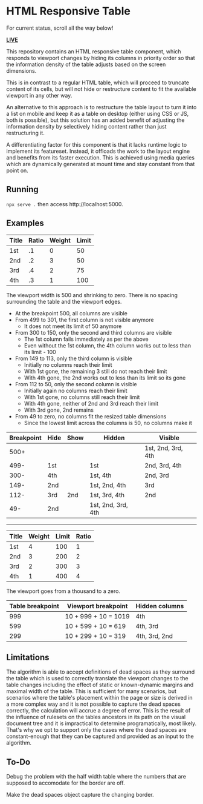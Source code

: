 # HTML Responsive Table

For current status, scroll all the way below!

[**LIVE**](https://tomashubelbauer.github.io/html-responsive-table/)

This repository contains an HTML responsive table component, which responds
to viewport changes by hiding its columns in priority order so that the
information density of the table adjusts based on the screen dimensions.

This is in contrast to a regular HTML table, which will proceed to truncate
content of its cells, but will not hide or restructure content to fit the
available viewport in any other way.

An alternative to this approach is to restructure the table layout to turn
it into a list on mobile and keep it as a table on desktop (either using
CSS or JS, both is possible), but this solution has an added benefit of
adjusting the information density by selectively hiding content rather than
just restructuring it.

A differentiating factor for this component is that it lacks runtime logic
to implement its featureset. Instead, it offloads the work to the layout
engine and benefits from its faster execution. This is achieved using media
queries which are dynamically generated at mount time and stay constant from
that point on.

## Running

`npx serve .` then access http://localhost:5000.

## Examples

| Title | Ratio | Weight | Limit |
| ----- | ----- | ------ | ----- |
| 1st   | .1    | 0      | 50    |
| 2nd   | .2    | 3      | 50    |
| 3rd   | .4    | 2      | 75    |
| 4th   | .3    | 1      | 100   |

The viewport width is 500 and shrinking to zero. There is no spacing surrounding
the table and the viewport edges.

- At the breakpoint 500, all columns are visible
- From 499 to 301, the first column is not visible anymore
  - It does not meet its limit of 50 anymore
- From 300 to 150, only the second and third columns are visible
  - The 1st column fails immediately as per the above
  - Even without the 1st column, the 4th column works out to less than its limit - 100
- From 149 to 113, only the third column is visible
  - Initially no columns reach their limit
  - With 1st gone, the remaining 3 still do not reach their limit
  - With 4th gone, the 2nd works out to less than its limit so its gone
- From 112 to 50, only the second column is visible
  - Initially again no columns reach their limit
  - With 1st gone, no columns still reach their limit
  - With 4th gone, neither of 2nd and 3rd reach their limit
  - With 3rd gone, 2nd remains
- From 49 to zero, no columns fit the resized table dimensions
  - Since the lowest limit across the columns is 50, no columns make it

| Breakpoint | Hide | Show | Hidden             | Visible            |
| ---------- | ---- | ---- | ------------------ | ------------------ |
| 500+       |      |      |                    | 1st, 2nd, 3rd, 4th |
| 499-       | 1st  |      | 1st                | 2nd, 3rd, 4th      |
| 300-       | 4th  |      | 1st, 4th           | 2nd, 3rd           |
| 149-       | 2nd  |      | 1st, 2nd, 4th      | 3rd                |
| 112-       | 3rd  | 2nd  | 1st, 3rd, 4th      | 2nd                |
| 49-        | 2nd  |      | 1st, 2nd, 3rd, 4th |                    |

---

| Title | Weight | Limit | Ratio |
| ----- | ------ | ----- | ----- |
| 1st   | 4      | 100   | 1     |
| 2nd   | 3      | 200   | 2     |
| 3rd   | 2      | 300   | 3     |
| 4th   | 1      | 400   | 4     |

The viewport goes from a thousand to a zero.

| Table breakpoint | Viewport breakpoint  | Hidden columns |
| ---------------- | -------------------- | -------------- |
| 999              | 10 + 999 + 10 = 1019 | 4th            |
| 599              | 10 + 599 + 10 = 619  | 4th, 3rd       |
| 299              | 10 + 299 + 10 = 319  | 4th, 3rd, 2nd  |

## Limitations

The algorithm is able to accept definitions of dead spaces as they surround the
table which is used to correctly translate the viewport changes to the table
changes including the effect of static or known-dynamic margins and maximal
width of the table. This is sufficient for many scenarios, but scenarios where
the table's placement within the page or size is derived in a more complex way
and it is not possible to capture the dead spaces correctly, the calculation will
accrue a degree of error. This is the result of the influence of rulesets on the
tables ancestors in its path on the visual document tree and it is impractical to
determine programatically, most likely. That's why we opt to support only the
cases where the dead spaces are constant-enough that they can be captured and
provided as an input to the algorithm.

## To-Do

Debug the problem with the half width table where the numbers that are supposed
to accomodate for the border are off.

Make the dead spaces object capture the changing border.
